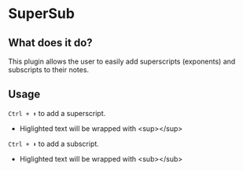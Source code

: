 # SuperSub  

## What does it do?
This plugin allows the user to easily add superscripts (exponents) and subscripts to their notes.  

## Usage
`Ctrl + ⬆️` to add a superscript.  
- Higlighted text will be wrapped with \<sup>\</sup>  

`Ctrl + ⬇️` to add a subscript.
- Higlighted text will be wrapped with \<sub>\</sub>